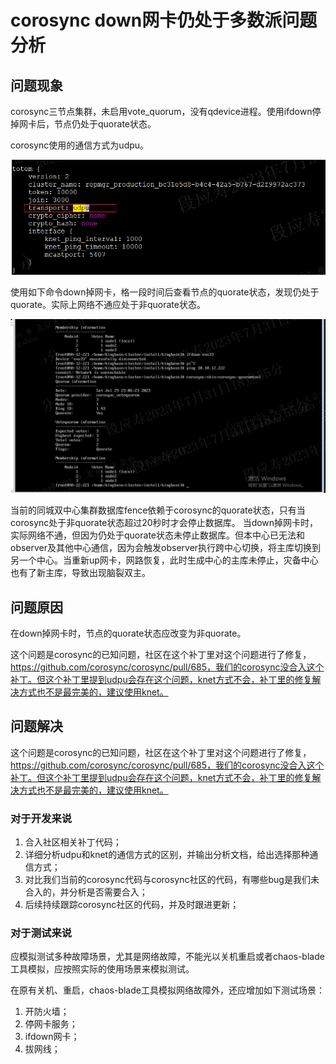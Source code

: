 # corosync down网卡仍处于多数派问题分析

## 问题现象

corosync三节点集群，未启用vote_quorum，没有qdevice进程。使用ifdown停掉网卡后，节点仍处于quorate状态。

corosync使用的通信方式为udpu。

![](./img/udpu.png)

使用如下命令down掉网卡，格一段时间后查看节点的quorate状态，发现仍处于quorate。实际上网络不通应处于非quorate状态。

![](./img/down_also_quorate.png)

当前的同城双中心集群数据库fence依赖于corosync的quorate状态，只有当corosync处于非quorate状态超过20秒时才会停止数据库。
当down掉网卡时，实际网络不通，但因为仍处于quorate状态未停止数据库。但本中心已无法和observer及其他中心通信，因为会触发observer执行跨中心切换，将主库切换到另一个中心。当重新up网卡，网路恢复，此时生成中心的主库未停止，灾备中心也有了新主库，导致出现脑裂双主。

## 问题原因

在down掉网卡时，节点的quorate状态应改变为非quorate。

这个问题是corosync的已知问题，社区在这个补丁里对这个问题进行了修复，https://github.com/corosync/corosync/pull/685，我们的corosync没合入这个补丁。但这个补丁里提到udpu会存在这个问题，knet方式不会，补丁里的修复解决方式也不是最完美的，建议使用knet。

## 问题解决

这个问题是corosync的已知问题，社区在这个补丁里对这个问题进行了修复，https://github.com/corosync/corosync/pull/685，我们的corosync没合入这个补丁。但这个补丁里提到udpu会存在这个问题，knet方式不会，补丁里的修复解决方式也不是最完美的，建议使用knet。

### 对于开发来说

1. 合入社区相关补丁代码；
2. 详细分析udpu和knet的通信方式的区别，并输出分析文档，给出选择那种通信方式；
3. 对比我们当前的corosync代码与corosync社区的代码，有哪些bug是我们未合入的，并分析是否需要合入；
4. 后续持续跟踪corosync社区的代码，并及时跟进更新；

### 对于测试来说

应模拟测试多种故障场景，尤其是网络故障，不能光以关机重启或者chaos-blade工具模拟，应按照实际的使用场景来模拟测试。

在原有关机、重启，chaos-blade工具模拟网络故障外，还应增加如下测试场景：

1. 开防火墙；
2. 停网卡服务；
3. ifdown网卡；
4. 拔网线；